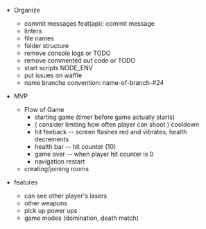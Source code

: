 - Organize
  - commit messages feat(api): commit message
  - linters
  - file names
  - folder structure
  - remove console logs or TODO
  - remove commented out code or TODO
  - start scripts NODE_ENV
  - put issues on waffle
  - name branche convention: name-of-branch-#24

- MVP
  - Flow of Game
    - starting game (timer before game actually starts)
    - ( consider limiting how often player can shoot ) cooldown
    - hit feeback -- screen flashes red and vibrates, health decrements
    - health bar -- hit counter (10)
    - game over -- when player hit counter is 0
    - navigation restart
  - creating/joining rooms

- features
  - can see other player's lasers
  - other weapons
  - pick up power ups
  - game modes (domination, death match)


